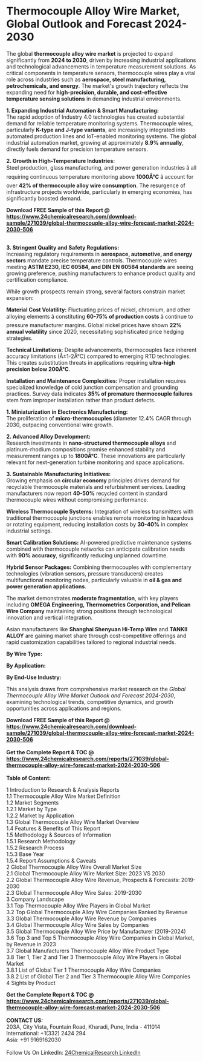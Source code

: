 <h1>Thermocouple Alloy Wire Market, Global Outlook and Forecast 2024-2030</h1><p>The global <strong>thermocouple alloy wire market</strong> is projected to expand significantly from <strong>2024 to 2030</strong>, driven by increasing industrial applications and technological advancements in temperature measurement solutions. As critical components in temperature sensors, thermocouple wires play a vital role across industries such as <strong>aerospace, steel manufacturing, petrochemicals, and energy</strong>. The market's growth trajectory reflects the expanding need for <strong>high-precision, durable, and cost-effective temperature sensing solutions</strong> in demanding industrial environments.</p><p><strong>1. Expanding Industrial Automation &amp; Smart Manufacturing:</strong><br>
The rapid adoption of Industry 4.0 technologies has created substantial demand for reliable temperature monitoring systems. Thermocouple wires, particularly <strong>K-type and J-type variants</strong>, are increasingly integrated into automated production lines and IoT-enabled monitoring systems. The global industrial automation market, growing at approximately <strong>8.9% annually</strong>, directly fuels demand for precision temperature sensors.</p><p><strong>2. Growth in High-Temperature Industries:</strong><br>
Steel production, glass manufacturing, and power generation industries â all requiring continuous temperature monitoring above <strong>1000Â°C</strong> â account for over <strong>42% of thermocouple alloy wire consumption</strong>. The resurgence of infrastructure projects worldwide, particularly in emerging economies, has significantly boosted demand.</p><div><b>Download FREE Sample of this Report @ 
            <a href="https://www.24chemicalresearch.com/download-sample/271039/global-thermocouple-alloy-wire-forecast-market-2024-2030-506">
            https://www.24chemicalresearch.com/download-sample/271039/global-thermocouple-alloy-wire-forecast-market-2024-2030-506</a></b></div><br><p><strong>3. Stringent Quality and Safety Regulations:</strong><br>
Increasing regulatory requirements in <strong>aerospace, automotive, and energy sectors</strong> mandate precise temperature controls. Thermocouple wires meeting <strong>ASTM E230, IEC 60584, and DIN EN 60584 standards</strong> are seeing growing preference, pushing manufacturers to enhance product quality and certification compliance.</p><p>While growth prospects remain strong, several factors constrain market expansion:</p><p><strong>Material Cost Volatility:</strong> Fluctuating prices of nickel, chromium, and other alloying elements â constituting <strong>60-75% of production costs</strong> â continue to pressure manufacturer margins. Global nickel prices have shown <strong>22% annual volatility</strong> since 2020, necessitating sophisticated price hedging strategies.</p><p><strong>Technical Limitations:</strong> Despite advancements, thermocouples face inherent accuracy limitations (Â±1-2Â°C) compared to emerging RTD technologies. This creates substitution threats in applications requiring <strong>ultra-high precision below 200Â°C</strong>.</p><p><strong>Installation and Maintenance Complexities:</strong> Proper installation requires specialized knowledge of cold junction compensation and grounding practices. Survey data indicates <strong>35% of premature thermocouple failures</strong> stem from improper installation rather than product defects.</p><p><strong>1. Miniaturization in Electronics Manufacturing:</strong><br>
The proliferation of <strong>micro-thermocouples</strong> (diameter 12.4% CAGR through 2030, outpacing conventional wire growth.</p><p><strong>2. Advanced Alloy Development:</strong><br>
Research investments in <strong>nano-structured thermocouple alloys</strong> and platinum-rhodium compositions promise enhanced stability and measurement ranges up to <strong>1800Â°C</strong>. These innovations are particularly relevant for next-generation turbine monitoring and space applications.</p><p><strong>3. Sustainable Manufacturing Initiatives:</strong><br>
Growing emphasis on <strong>circular economy</strong> principles drives demand for recyclable thermocouple materials and refurbishment services. Leading manufacturers now report <strong>40-50%</strong> recycled content in standard thermocouple wires without compromising performance.</p><p><strong>Wireless Thermocouple Systems:</strong> Integration of wireless transmitters with traditional thermocouple junctions enables remote monitoring in hazardous or rotating equipment, reducing installation costs by <strong>30-40%</strong> in complex industrial settings.</p><p><strong>Smart Calibration Solutions:</strong> AI-powered predictive maintenance systems combined with thermocouple networks can anticipate calibration needs with <strong>90% accuracy</strong>, significantly reducing unplanned downtime.</p><p><strong>Hybrid Sensor Packages:</strong> Combining thermocouples with complementary technologies (vibration sensors, pressure transducers) creates multifunctional monitoring nodes, particularly valuable in <strong>oil &amp; gas and power generation applications</strong>.</p><p>The market demonstrates <strong>moderate fragmentation</strong>, with key players including <strong>OMEGA Engineering, Thermometrics Corporation, and Pelican Wire Company</strong> maintaining strong positions through technological innovation and vertical integration.</p><p>Asian manufacturers like <strong>Shanghai Shenyuan Hi-Temp Wire</strong> and <strong>TANKII ALLOY</strong> are gaining market share through cost-competitive offerings and rapid customization capabilities tailored to regional industrial needs.</p><p><strong>By Wire Type:</strong></p><p><strong>By Application:</strong></p><p><strong>By End-Use Industry:</strong></p><p>This analysis draws from comprehensive market research on the <em>Global Thermocouple Alloy Wire Market Outlook and Forecast 2024-2030</em>, examining technological trends, competitive dynamics, and growth opportunities across applications and regions.</p><div><b>Download FREE Sample of this Report @ 
            <a href="https://www.24chemicalresearch.com/download-sample/271039/global-thermocouple-alloy-wire-forecast-market-2024-2030-506">
            https://www.24chemicalresearch.com/download-sample/271039/global-thermocouple-alloy-wire-forecast-market-2024-2030-506</a></b></div><br><div><b>Get the Complete Report & TOC @ 
            <a href="https://www.24chemicalresearch.com/reports/271039/global-thermocouple-alloy-wire-forecast-market-2024-2030-506">
            https://www.24chemicalresearch.com/reports/271039/global-thermocouple-alloy-wire-forecast-market-2024-2030-506</a></b></div><br>
            <b>Table of Content:</b><p>1 Introduction to Research & Analysis Reports<br />
    1.1 Thermocouple Alloy Wire Market Definition<br />
    1.2 Market Segments<br />
        1.2.1 Market by Type<br />
        1.2.2 Market by Application<br />
    1.3 Global Thermocouple Alloy Wire Market Overview<br />
    1.4 Features & Benefits of This Report<br />
    1.5 Methodology & Sources of Information<br />
        1.5.1 Research Methodology<br />
        1.5.2 Research Process<br />
        1.5.3 Base Year<br />
        1.5.4 Report Assumptions & Caveats<br />
2 Global Thermocouple Alloy Wire Overall Market Size<br />
    2.1 Global Thermocouple Alloy Wire Market Size: 2023 VS 2030<br />
    2.2 Global Thermocouple Alloy Wire Revenue, Prospects & Forecasts: 2019-2030<br />
    2.3 Global Thermocouple Alloy Wire Sales: 2019-2030<br />
3 Company Landscape<br />
    3.1 Top Thermocouple Alloy Wire Players in Global Market<br />
    3.2 Top Global Thermocouple Alloy Wire Companies Ranked by Revenue<br />
    3.3 Global Thermocouple Alloy Wire Revenue by Companies<br />
    3.4 Global Thermocouple Alloy Wire Sales by Companies<br />
    3.5 Global Thermocouple Alloy Wire Price by Manufacturer (2019-2024)<br />
    3.6 Top 3 and Top 5 Thermocouple Alloy Wire Companies in Global Market, by Revenue in 2023<br />
    3.7 Global Manufacturers Thermocouple Alloy Wire Product Type<br />
    3.8 Tier 1, Tier 2 and Tier 3 Thermocouple Alloy Wire Players in Global Market<br />
        3.8.1 List of Global Tier 1 Thermocouple Alloy Wire Companies<br />
        3.8.2 List of Global Tier 2 and Tier 3 Thermocouple Alloy Wire Companies<br />
4 Sights by Product</p><div><b>Get the Complete Report & TOC @ 
            <a href="https://www.24chemicalresearch.com/reports/271039/global-thermocouple-alloy-wire-forecast-market-2024-2030-506">
            https://www.24chemicalresearch.com/reports/271039/global-thermocouple-alloy-wire-forecast-market-2024-2030-506</a></b></div><br><b>CONTACT US:</b><br>
            203A, City Vista, Fountain Road, Kharadi, Pune, India - 411014<br>
            International: +1(332) 2424 294<br>
            Asia: +91 9169162030 <br><br>
            Follow Us On LinkedIn: <a href="https://www.linkedin.com/company/24chemicalresearch/">24ChemicalResearch LinkedIn</a>